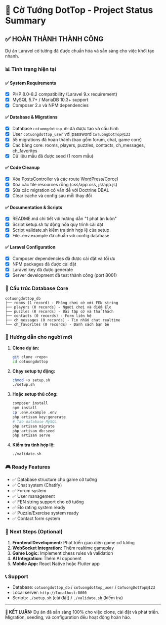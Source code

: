 # 🎯 Cờ Tướng DotTop - Project Status Summary

## ✅ HOÀN THÀNH THÀNH CÔNG

Dự án Laravel cờ tướng đã được chuẩn hóa và sẵn sàng cho việc khởi tạo nhanh.

### 📊 Tình trạng hiện tại

#### ✅ System Requirements
- [x] PHP 8.0-8.2 compatibility (Laravel 9.x requirement)
- [x] MySQL 5.7+ / MariaDB 10.3+ support
- [x] Composer 2.x và NPM dependencies

#### ✅ Database & Migrations
- [x] Database `cotuongdottop_db` đã được tạo và cấu hình
- [x] User `cotuongdottop_user` với password `CoTuongDotTop@123` 
- [x] 55 migrations đã hoàn thành (bao gồm forum, chat, game core)
- [x] Các bảng core: rooms, players, puzzles, contacts, ch_messages, ch_favorites
- [x] Dữ liệu mẫu đã được seed (1 room mẫu)

#### ✅ Code Cleanup
- [x] Xóa PostsController và các route WordPress/Corcel
- [x] Xóa các file resources rỗng (css/app.css, js/app.js)
- [x] Sửa các migration có vấn đề với Doctrine DBAL
- [x] Clear cache và config sau mỗi thay đổi

#### ✅ Documentation & Scripts
- [x] README.md chi tiết với hướng dẫn "1 phát ăn luôn"
- [x] Script setup.sh tự động hóa quy trình cài đặt
- [x] Script validate.sh kiểm tra tính hợp lệ của setup
- [x] File .env.example đã chuẩn với config database

#### ✅ Laravel Configuration
- [x] Composer dependencies đã được cài đặt và tối ưu
- [x] NPM packages đã được cài đặt
- [x] Laravel key đã được generate
- [x] Server development đã test thành công (port 8001)

### 📁 Cấu trúc Database Core

```
cotuongdottop_db
├── rooms (1 record) - Phòng chơi cờ với FEN string
├── players (0 records) - Người chơi và điểm Elo
├── puzzles (0 records) - Bài tập cờ và thử thách
├── contacts (0 records) - Form liên hệ
├── ch_messages (0 records) - Tin nhắn chat realtime
└── ch_favorites (0 records) - Danh sách bạn bè
```

### 🚀 Hướng dẫn cho người mới

1. **Clone dự án:**
   ```bash
   git clone <repo>
   cd cotuongdottop
   ```

2. **Chạy setup tự động:**
   ```bash
   chmod +x setup.sh
   ./setup.sh
   ```

3. **Hoặc setup thủ công:**
   ```bash
   composer install
   npm install
   cp .env.example .env
   php artisan key:generate
   # Tạo database MySQL
   php artisan migrate
   php artisan db:seed
   php artisan serve
   ```

4. **Kiểm tra tính hợp lệ:**
   ```bash
   ./validate.sh
   ```

### 🎮 Ready Features

- ✅ Database structure cho game cờ tướng
- ✅ Chat system (Chatify)
- ✅ Forum system
- ✅ User management
- ✅ FEN string support cho cờ tướng
- ✅ Elo rating system ready
- ✅ Puzzle/Exercise system ready
- ✅ Contact form system

### 🔄 Next Steps (Optional)

1. **Frontend Development:** Phát triển giao diện game cờ tướng
2. **WebSocket Integration:** Thêm realtime gameplay
3. **Game Logic:** Implement chess rules và validation
4. **AI Integration:** Thêm AI opponent
5. **Mobile App:** React Native hoặc Flutter app

### 📞 Support

- Database: `cotuongdottop_db` / `cotuongdottop_user` / `CoTuongDotTop@123`
- Local server: `http://localhost:8000`
- Scripts: `./setup.sh` (cài đặt) / `./validate.sh` (kiểm tra)

---

**🎯 KẾT LUẬN:** Dự án đã sẵn sàng 100% cho việc clone, cài đặt và phát triển. Migration, seeding, và configuration đều hoạt động hoàn hảo.
